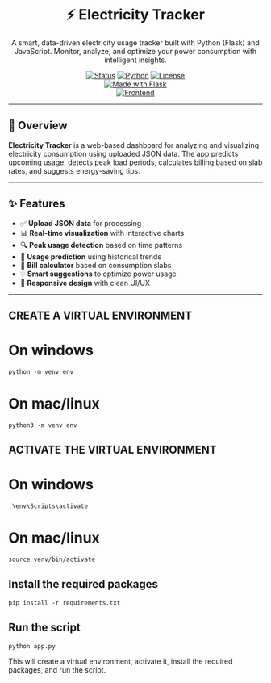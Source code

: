 <h1 align="center">⚡ Electricity Tracker</h1>
<p align="center">
  A smart, data-driven electricity usage tracker built with Python (Flask) and JavaScript.  
  Monitor, analyze, and optimize your power consumption with intelligent insights.
</p>

<div align="center">
  
[![Status](https://img.shields.io/badge/status-active-brightgreen)]() 
[![Python](https://img.shields.io/badge/python-3.8%2B-blue)]() 
[![License](https://img.shields.io/badge/license-MIT-lightgrey)]()  
[![Made with Flask](https://img.shields.io/badge/made%20with-Flask-red)]()  
[![Frontend](https://img.shields.io/badge/frontend-HTML%2FCSS%2FJS-yellowgreen)]()

</div>

---

## 🚀 Overview

**Electricity Tracker** is a web-based dashboard for analyzing and visualizing electricity consumption using uploaded JSON data. The app predicts upcoming usage, detects peak load periods, calculates billing based on slab rates, and suggests energy-saving tips.

---

## ✨ Features

- ✅ **Upload JSON data** for processing
- 📊 **Real-time visualization** with interactive charts
- 🔍 **Peak usage detection** based on time patterns
- 🔮 **Usage prediction** using historical trends
- 💸 **Bill calculator** based on consumption slabs
- 💡 **Smart suggestions** to optimize power usage
- 🔁 **Responsive design** with clean UI/UX

---

## CREATE A VIRTUAL ENVIRONMENT 
# On windows
```
python -m venv env
```
# On mac/linux
```
python3 -m venv env
```
## ACTIVATE THE VIRTUAL ENVIRONMENT
# On windows
```
.\env\Scripts\activate
```
# On mac/linux
```
source venv/bin/activate
```
## Install the required packages
```
pip install -r requirements.txt
```
## Run the script
```
python app.py
```
This will create a virtual environment, activate it, install the required packages, and run the script.



